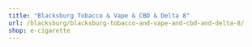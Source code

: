 ```yaml
---
title: "Blacksburg Tobacco & Vape & CBD & Delta 8"
url: /blacksburg/blacksburg-tobacco-and-vape-and-cbd-and-delta-8/
shop: e-cigarette
---
```

